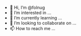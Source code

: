 - 👋 Hi, I’m @folnug
- 👀 I’m interested in ...
- 🌱 I’m currently learning ...
- 💞️ I’m looking to collaborate on ...
- 📫 How to reach me ...

<!---
folnug/folnug is a ✨ special ✨ repository because its `README.md` (this file) appears on your GitHub profile.
You can click the Preview link to take a look at your changes.
--->
